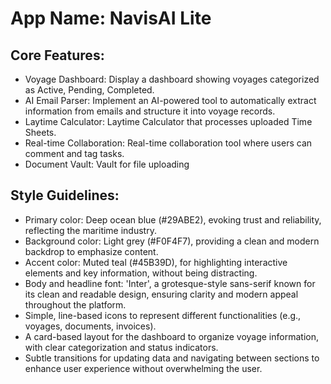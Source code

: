# **App Name**: NavisAI Lite

## Core Features:

- Voyage Dashboard: Display a dashboard showing voyages categorized as Active, Pending, Completed.
- AI Email Parser: Implement an AI-powered tool to automatically extract information from emails and structure it into voyage records.
- Laytime Calculator: Laytime Calculator that processes uploaded Time Sheets.
- Real-time Collaboration: Real-time collaboration tool where users can comment and tag tasks.
- Document Vault: Vault for file uploading

## Style Guidelines:

- Primary color: Deep ocean blue (#29ABE2), evoking trust and reliability, reflecting the maritime industry.
- Background color: Light grey (#F0F4F7), providing a clean and modern backdrop to emphasize content.
- Accent color: Muted teal (#45B39D), for highlighting interactive elements and key information, without being distracting.
- Body and headline font: 'Inter', a grotesque-style sans-serif known for its clean and readable design, ensuring clarity and modern appeal throughout the platform.
- Simple, line-based icons to represent different functionalities (e.g., voyages, documents, invoices).
- A card-based layout for the dashboard to organize voyage information, with clear categorization and status indicators.
- Subtle transitions for updating data and navigating between sections to enhance user experience without overwhelming the user.